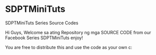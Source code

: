 # SDPTMiniTuts
SDPTMiniTuts Series Source Codes

Hi Guys, Welcome sa ating Repository ng mga SOURCE CODE from our Facebook Series SDPTMiniTuts enjoy!

You are free to distribute this and use the code as your own c:
